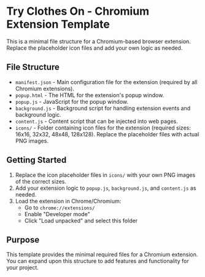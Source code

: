 # Try Clothes On - Chromium Extension Template

This is a minimal file structure for a Chromium-based browser extension. Replace the placeholder icon files and add your own logic as needed.

## File Structure

- `manifest.json` - Main configuration file for the extension (required by all Chromium extensions).
- `popup.html` - The HTML for the extension's popup window.
- `popup.js` - JavaScript for the popup window.
- `background.js` - Background script for handling extension events and background logic.
- `content.js` - Content script that can be injected into web pages.
- `icons/` - Folder containing icon files for the extension (required sizes: 16x16, 32x32, 48x48, 128x128). Replace the placeholder files with actual PNG images.

## Getting Started

1. Replace the icon placeholder files in `icons/` with your own PNG images of the correct sizes.
2. Add your extension logic to `popup.js`, `background.js`, and `content.js` as needed.
3. Load the extension in Chrome/Chromium:
   - Go to `chrome://extensions/`
   - Enable "Developer mode"
   - Click "Load unpacked" and select this folder

## Purpose

This template provides the minimal required files for a Chromium extension. You can expand upon this structure to add features and functionality for your project.
